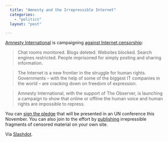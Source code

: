 ```yaml
---
  title: "Amnesty and the Irrepressible Internet"
  categories: 
    - "politics"
  layout: "post"

---
```

[Amnesty International][1] is campaigning [against Internet censorship][2]:

> Chat rooms monitored. Blogs deleted. Websites blocked. Search engines restricted. People imprisoned for simply posting and sharing information.

> The Internet is a new frontier in the struggle for human rights. Governments – with the help of some of the biggest IT companies in the world – are cracking down on freedom of expression. 

> Amnesty International, with the support of The Observer, is launching a campaign to show that online or offline the human voice and human rights are impossible to repress.

You can [sign the pledge][3] that will be presented in an UN conference this November. You can also join to the effort by [publishing][4] irrepressible fragments of censored material on your own site.

<script src="http://fragments.irrepressible.info/js/fragment-468.js" type="text/javascript">
</script>

Via [Slashdot][5].

[1]: http://www.amnesty.org.uk/
[2]: http://irrepressible.info/
[3]: http://irrepressible.info/pledge
[4]: http://irrepressible.info/addcontent
[5]: http://yro.slashdot.org/article.pl?sid=06/05/28/136247

